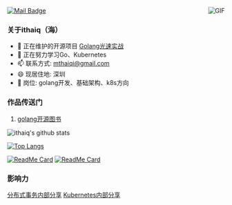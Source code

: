 [![Mail Badge](https://img.shields.io/badge/-mthaiqi@gmail.com-c14438?style=flat-square&logo=Gmail&logoColor=white&link=mailto:mthaiqi@gmail.com)](mailto:zq2599@gmail.com)
<img align="right" alt="GIF" src="https://raw.githubusercontent.com/haoruilee/haoruilee/master/pic/pusheencode.gif" />
### 关于ithaiq（海）

- 🔭 正在维护的开源项目 [Golang光速实战](https://ithaiq.gitbook.io/golang/)
- 🌱 正在努力学习Go、Kubernetes
- 📫 联系方式: mthaiqi@gmail.com
- 😄 现居住地: 深圳
- 👯 岗位: golang开发、基础架构、k8s方向



### 作品传送门
1. [golang开源图书](https://ithaiq.gitbook.io/golang/)



![ithaiq's github stats](https://github-readme-stats.vercel.app/api?username=ithaiq&show_icons=true&theme=dracula)

[![Top Langs](https://github-readme-stats.vercel.app/api/top-langs/?username=ithaiq&layout=compact&hide=HTML)](https://github.com/ithaiq/go-gitbook)

[![ReadMe Card](https://github-readme-stats.vercel.app/api/pin/?username=ithaiq&repo=go-gitbook)](https://github.com/ithaiq/go-gitbook)
[![ReadMe Card](https://github-readme-stats.vercel.app/api/pin/?username=ithaiq&repo=practice-go)](https://github.com/ithaiq/practice-go)

### 影响力
[分布式事务内部分享](https://equatorial-statistic-080.notion.site/749620781963425e9c3d20e28f6ff543)
[Kubernetes内部分享](https://equatorial-statistic-080.notion.site/Kubernetes-bacb24b8a6a64404b52f8786b6f6d84a)
